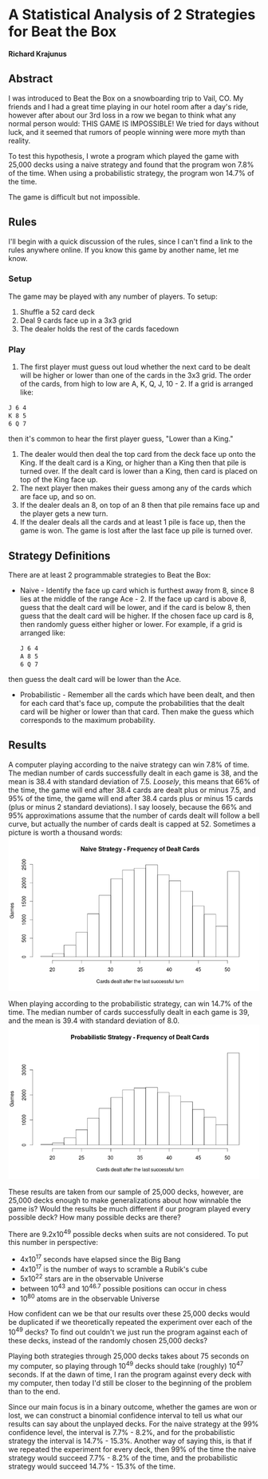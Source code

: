 # A Statistical Analysis of 2 Strategies for Beat the Box
**Richard Krajunus**

## Abstract
I was introduced to Beat the Box on a snowboarding trip to Vail, CO.  My friends 
and I had a great time playing in our hotel room after a day's ride, however 
after about our 3rd loss in a row we began to think what any normal person 
would: THIS GAME IS IMPOSSIBLE!  We tried for days without luck, and it seemed 
that rumors of people winning were more myth than reality.

To test this hypothesis, I wrote a program which played the game with 25,000 decks using a naive strategy and found that the program won 7.8% of the time.  When using a probabilistic strategy, the program won 14.7% of the time.

The game is difficult but not impossible.

## Rules
I'll begin with a quick discussion of the rules, since I can't find a link to 
the rules anywhere online.  If you know this game by another name, let me know.

### Setup
The game may be played with any number of players.  To setup:

1. Shuffle a 52 card deck
1. Deal 9 cards face up in a 3x3 grid
1. The dealer holds the rest of the cards facedown

### Play
1. The first player must guess out loud whether the next card to be dealt will be
higher or lower than one of the cards in the 3x3 grid.  The order of the cards, 
from high to low are A, K, Q, J, 10 - 2.  If a grid is arranged like:
  ```
  J 6 4
  K 8 5
  6 Q 7
  ```
then it's common to hear the first player guess, "Lower than a King."

1. The dealer would then deal the top card from the deck face up onto the King.
If the dealt card is a King, or higher than a King then that pile is turned over.
If the dealt card is lower than a King, then card is placed on top of the King
face up.
1. The next player then makes their guess among any of the cards which are face 
up, and so on.
1. If the dealer deals an 8, on top of an 8 then that pile remains face up and 
the player gets a new turn.
1. If the dealer deals all the cards and at least 1 pile is face up, then the 
game is won.  The game is lost after the last face up pile is turned over.

## Strategy Definitions
There are at least 2 programmable strategies to Beat the Box:

* Naive - Identify the face up card which is furthest away from 8, since 8 lies 
at the middle of the range Ace - 2.  If the face up card is above 8, guess that 
the dealt card will be lower, and if the card is below 8, then guess that the 
dealt card will be higher.  If the chosen face up card is 8, then randomly guess
either higher or lower.  For example, if a grid is arranged like:
  
  ```
  J 6 4
  A 8 5
  6 Q 7
  ```
then guess the dealt card will be lower than the Ace.
* Probabilistic - Remember all the cards which have been dealt, and then for 
each card that's face up, compute the probabilities that the dealt card will be 
higher or lower than that card.  Then make the guess which corresponds to the 
maximum probability.

## Results
A computer playing according to the naive strategy can win 7.8% of time.  The median number of cards successfully dealt in each game is 38, and the mean is 38.4 with standard deviation of 7.5.  *Loosely*, this means that 66% of the time, the game will end after 38.4 cards are dealt plus or minus 7.5, and 95% of the time, the game will end after 38.4 cards plus or minus 15 cards (plus or minus 2 standard deviations).  I say loosely, because the 66% and 95% approximations assume that the number of cards dealt will follow a bell curve, but actually the number of cards dealt is capped at 52.  Sometimes a picture is worth a thousand words:
![Naive Frequency Of Dealt Cards](NaiveFrequencyOfDealtCards.png)

When playing according to the probabilistic strategy, can win 14.7% of the time.  The median number of cards successfully dealt in each game is 39, and the mean is 39.4 with standard deviation of 8.0.
![Probabilistic Frequency Of Dealt Cards](ProbabilisticFrequencyOfDealtCards.png)

These results are taken from our sample of 25,000 decks, however, are 25,000 
decks enough to make generalizations about how winnable the game is?  Would the results be much different if our program played every possible deck?  How many possible decks are there?

There are 9.2x10<sup>49</sup> possible decks when suits are not considered.  To put this number in perspective:
* 4x10<sup>17</sup> seconds have elapsed since the Big Bang
* 4x10<sup>17</sup> is the number of ways to scramble a Rubik's cube
* 5x10<sup>22</sup> stars are in the observable Universe
* between 10<sup>43</sup> and 10<sup>46.7</sup> possible positions can occur in chess
* 10<sup>80</sup> atoms are in the observable Universe

How confident can we be that our results over these 25,000 decks would be duplicated if we theoretically repeated the experiment over each of the 10<sup>49</sup> decks?  To find out couldn't we just run the program against each of these decks, instead of the randomly chosen 25,000 decks?

Playing both strategies through 25,000 decks takes about 75 seconds on my computer, so playing through 10<sup>49</sup> decks should take (roughly) 10<sup>47</sup> seconds.  If at the dawn of time, I ran the program against every deck with my computer, then today I'd still be closer to the beginning of the problem than to the end.

Since our main focus is in a binary outcome, whether the games are won or lost, we can construct a binomial confidence interval to tell us what our results can say about the unplayed decks.  For the naive strategy at the 99% confidence level, the interval is 7.7% - 8.2%, and for the probabilistic strategy the interval is 14.7% - 15.3%.  Another way of saying this, is that if we repeated the experiment for every deck, then 99% of the time the naive strategy would succeed 7.7% - 8.2% of the time, and the probabilistic strategy would succeed 14.7% - 15.3% of the time.
